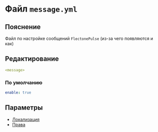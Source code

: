 # Файл `message.yml`

## Пояснение
Файл по настройке сообщений `FlectonePulse` (из-за чего появляются и как)

## Редактирование
```yaml
<message>
```

### По умолчанию
```yaml
enable: true
```

## Параметры

- [Локализация](/docs/localizations/ru_ru/message/)
- [Права](/docs/permission/message/)

<!--@include: @/parts/enable.md-->